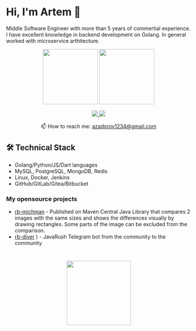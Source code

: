 # Hi, I'm Artem 👋
Middle Software Engineer with more than 5 years of commertial experience. I have excellent knowledge in backend development on Golang.
In general worked with microservice arthitecture. 

<p align='center'>
   <a href="https://github-readme-stats.vercel.app/api?username=imirjar&show_icons=true&count_private=true"><img
           height=150
           src="https://github-readme-stats.vercel.app/api?username=imirjar&show_icons=true&count_private=true"/></a>
   <a href="https://github.com/imirjar/github-readme-stats"><img height=150
                                                                  src="https://github-readme-stats.vercel.app/api/top-langs/?username=imirjar&layout=compact"/></a>
</p>

<p align='center'>
   <a href="https://www.linkedin.com/in/imirjar/">
       <img src="https://img.shields.io/badge/linkedin-%230077B5.svg?&style=for-the-badge&logo=linkedin&logoColor=white"/>
   </a>
   <a href="https://t.me/imirjar">
       <img src="https://img.shields.io/badge/Telegram-2CA5E0?style=for-the-badge&logo=telegram&logoColor=white"/>
   </a>
<p align='center'>
   📫 How to reach me: <a href='mailto:azadorov1234@gmail.com'>azadorov1234@gmail.com</a>
</p>




## 🛠 Technical Stack
*   Golang/Python/JS/Dart languages
*   MySQL, PostgreSQL, MongoDB, Redis
*   Linux, Docker, Jenkins
*   GitHub/GitLab/Gitea/Bitbucket

### My opensource projects

*   [rb-michman](https://github.com/imirjar/rb-michman) - Published on Maven Central Java Library that compares 2 images with the same sizes and shows the differences visually by drawing rectangles. Some parts of the image can be excluded from the comparison.
*   [rb-diver](https://github.com/imirjar/rb-diver) ) - JavaRush Telegram bot from the community to the community

<div align="center" style="margin: 40px 0">
   <a href="https://github.com/imirjar/github-profile-views-counter">
       <img width="175px" src="https://komarev.com/ghpvc/?username=romankh3&color=DE002D">
   </a>
</div>
